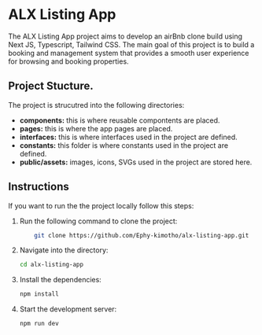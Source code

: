 # ALX Listing App

The ALX Listing App project aims to develop an airBnb clone build using Next JS, Typescript, Tailwind CSS. The main goal of this project is to build a booking and management system that provides a smooth user experience for browsing and booking properties.

## Project Stucture.
The project is strucutred into the following directories:
- **components:** this is where reusable compontents are placed.
- **pages:** this is where the app pages are placed.
- **interfaces:** this is where interfaces used in the project are defined.
- **constants:** this folder is where constants used in the project are defined.
- **public/assets:** images, icons, SVGs used in the project are stored here.

## Instructions
If you want to run the the project locally follow this steps:
1. Run the following command to clone the project:
    ``` bash
        git clone https://github.com/Ephy-kimotho/alx-listing-app.git
    ```
2. Navigate into the directory:
    ```bash
    cd alx-listing-app
    ```
3. Install the dependencies:
    ```bash
    npm install
    ```
4. Start the development server:
    ```bash
    npm run dev
    ```